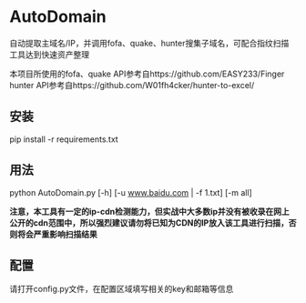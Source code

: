 # AutoDomain
自动提取主域名/IP，并调用fofa、quake、hunter搜集子域名，可配合指纹扫描工具达到快速资产整理

本项目所使用的fofa、quake API参考自https://github.com/EASY233/Finger  
hunter API参考自https://github.com/W01fh4cker/hunter-to-excel/



## 安装

pip install -r requirements.txt



## 用法

python AutoDomain.py [-h] [-u www.baidu.com | -f 1.txt] [-m all]  

**注意，本工具有一定的ip-cdn检测能力，但实战中大多数ip并没有被收录在网上公开的cdn范围中，所以强烈建议请勿将已知为CDN的IP放入该工具进行扫描，否则将会严重影响扫描结果**



## 配置

请打开config.py文件，在配置区域填写相关的key和邮箱等信息
